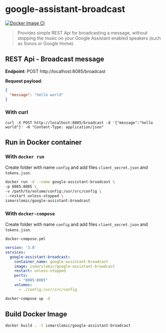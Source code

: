 # google-assistant-broadcast
[![Docker Image CI](https://github.com/ismarslomic/google-assistant-broadcast/actions/workflows/docker-image.yml/badge.svg?branch=main)](https://github.com/ismarslomic/google-assistant-broadcast/actions/workflows/docker-image.yml)
> Provides simple REST Api for broadcasting a message, without stopping 
> the music on your Google Assistant enabled speakers (such as Sonos or Google Home).

## REST Api - Broadcast message

**Endpoint**:
POST http://localhost:8085/broadcast

**Request payload**:

```json
{
  "message": "hello world"
}
```

### With curl

```
curl -X POST http://localhost:8085/broadcast -d '{"message":"hello world"}' -H "Content-Type: application/json"
```

## Run in Docker container

### With `docker run`

Create folder with name `config` and add files `client_secret.json` and `tokens.json`.

```bash
docker run -d --name google-assistant-broadcast \
-p 8085:8085 \
-v /path/to/volume/config:/usr/src/config \
--restart unless-stopped \
ismarslomic/google-assistant-broadcast
```

### With `docker-compose`

Create folder with name `config` and add files `client_secret.json` and `tokens.json`.

`docker-compose.yml`
```yaml
version: '3.8'
services:
  google-assistant-broadcast:
    container_name: google-assistant-broadcast
    image: ismarslomic/google-assistant-broadcast
    restart: unless-stopped
    ports:
      - "8085:8085"
    volumes:
      - ./config:/usr/src/config

```

```bash
docker-compose up -d
```

## Build Docker Image

```bash
docker build . -t ismarslomic/google-assistant-broadcast
```
